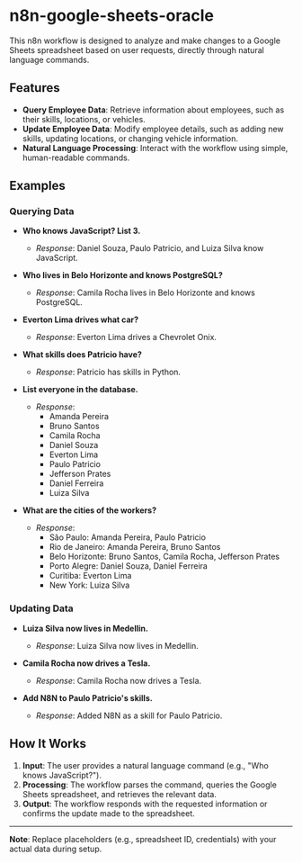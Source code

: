 # n8n-google-sheets-oracle

This n8n workflow is designed to analyze and make changes to a Google Sheets spreadsheet based on user requests, directly through natural language commands.

## Features

- **Query Employee Data**: Retrieve information about employees, such as their skills, locations, or vehicles.
- **Update Employee Data**: Modify employee details, such as adding new skills, updating locations, or changing vehicle information.
- **Natural Language Processing**: Interact with the workflow using simple, human-readable commands.

## Examples

### Querying Data
- **Who knows JavaScript? List 3.**
  - *Response*: Daniel Souza, Paulo Patricio, and Luiza Silva know JavaScript.
  
- **Who lives in Belo Horizonte and knows PostgreSQL?**
  - *Response*: Camila Rocha lives in Belo Horizonte and knows PostgreSQL.
  
- **Everton Lima drives what car?**
  - *Response*: Everton Lima drives a Chevrolet Onix.
  
- **What skills does Patricio have?**
  - *Response*: Patricio has skills in Python.
  
- **List everyone in the database.**
  - *Response*: 
    - Amanda Pereira
    - Bruno Santos
    - Camila Rocha
    - Daniel Souza
    - Everton Lima
    - Paulo Patricio
    - Jefferson Prates
    - Daniel Ferreira
    - Luiza Silva

- **What are the cities of the workers?**
  - *Response*: 
    - São Paulo: Amanda Pereira, Paulo Patricio
    - Rio de Janeiro: Amanda Pereira, Bruno Santos
    - Belo Horizonte: Bruno Santos, Camila Rocha, Jefferson Prates
    - Porto Alegre: Daniel Souza, Daniel Ferreira
    - Curitiba: Everton Lima
    - New York: Luiza Silva

### Updating Data
- **Luiza Silva now lives in Medellin.**
  - *Response*: Luiza Silva now lives in Medellin.
  
- **Camila Rocha now drives a Tesla.**
  - *Response*: Camila Rocha now drives a Tesla.
  
- **Add N8N to Paulo Patricio's skills.**
  - *Response*: Added N8N as a skill for Paulo Patricio.

## How It Works

1. **Input**: The user provides a natural language command (e.g., "Who knows JavaScript?").
2. **Processing**: The workflow parses the command, queries the Google Sheets spreadsheet, and retrieves the relevant data.
3. **Output**: The workflow responds with the requested information or confirms the update made to the spreadsheet.

---

**Note**: Replace placeholders (e.g., spreadsheet ID, credentials) with your actual data during setup.
